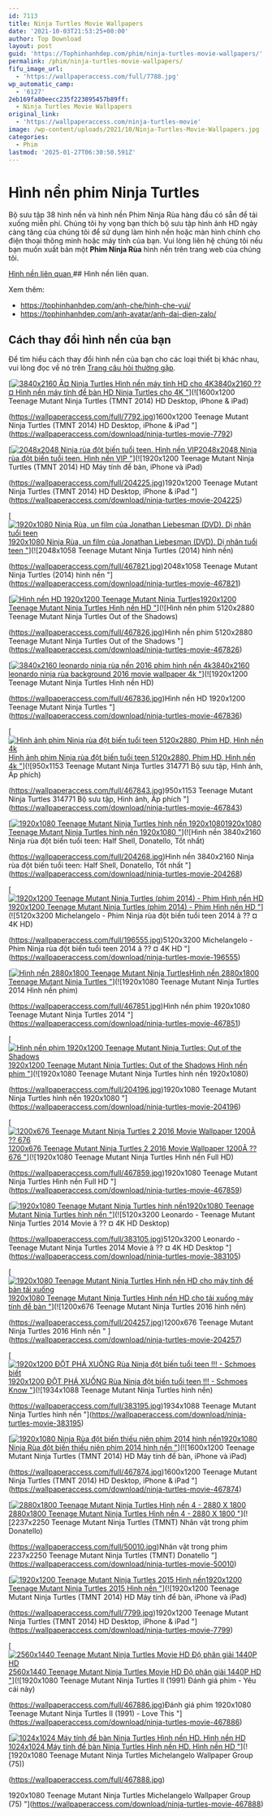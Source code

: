 ```yaml
---
id: 7113
title: Ninja Turtles Movie Wallpapers
date: '2021-10-03T21:53:25+00:00'
author: Top Download
layout: post
guid: 'https://Tophinhanhdep.com/phim/ninja-turtles-movie-wallpapers/'
permalink: /phim/ninja-turtles-movie-wallpapers/
fifu_image_url:
  - 'https://wallpaperaccess.com/full/7788.jpg'
wp_automatic_camp:
  - '6127'
2eb169fa80eecc235f223895457b89ff:
  - Ninja Turtles Movie Wallpapers
original_link:
  - 'https://wallpaperaccess.com/ninja-turtles-movie'
image: /wp-content/uploads/2021/10/Ninja-Turtles-Movie-Wallpapers.jpg
categories:
  - Phim
lastmod: '2025-01-27T06:30:50.591Z'
---
```

# Hình nền phim Ninja Turtles

Bộ sưu tập 38 hình nền và hình nền Phim Ninja Rùa hàng đầu có sẵn để tải xuống miễn phí. Chúng tôi hy vọng bạn thích bộ sưu tập hình ảnh HD ngày càng tăng của chúng tôi để sử dụng làm hình nền hoặc màn hình chính cho điện thoại thông minh hoặc máy tính của bạn. Vui lòng liên hệ chúng tôi nếu bạn muốn xuất bản một **Phim Ninja Rùa** hình nền trên trang web của chúng tôi.

[Hình nền liên quan ](#related) ## Hình nền liên quan.

   
 Xem thêm:

   
- <https://tophinhanhdep.com/anh-che/hinh-che-vui/>
- <https://tophinhanhdep.com/anh-avatar/anh-dai-dien-zalo/>

## Cách thay đổi hình nền của bạn

Để tìm hiểu cách thay đổi hình nền của bạn cho các loại thiết bị khác nhau, vui lòng đọc về nó trên [Trang câu hỏi thường gặp](https://tophinhanhdep.com/faq/).

  
[[![3840x2160 Â¤ Ninja Turtles Hình nền máy tính HD cho 4K](https://wallpaperaccess.com/full/7788.jpg)3840x2160 ?? ¤ Hình nền máy tính để bàn HD Ninja Turtles cho 4K "](https://wallpaperaccess.com/download/ninja-turtles-movie-7788)](![1600x1200 Teenage Mutant Ninja Turtles (TMNT 2014) HD Desktop, iPhone & iPad)

(https://wallpaperaccess.com/full/7792.jpg)1600x1200 Teenage Mutant Ninja Turtles (TMNT 2014) HD Desktop, iPhone &amp; iPad "](https://wallpaperaccess.com/download/ninja-turtles-movie-7792)

[[![2048x2048 Ninja rùa đột biến tuổi teen.  Hình nền VIP](https://wallpaperaccess.com/full/252055.jpg)2048x2048 Ninja rùa đột biến tuổi teen. Hình nền VIP "](https://wallpaperaccess.com/download/ninja-turtles-movie-252055)](![1920x1200 Teenage Mutant Ninja Turtles (TMNT 2014) HD Máy tính để bàn, iPhone và iPad)

(https://wallpaperaccess.com/full/204225.jpg)1920x1200 Teenage Mutant Ninja Turtles (TMNT 2014) HD Desktop, iPhone &amp; iPad "](https://wallpaperaccess.com/download/ninja-turtles-movie-204225)

[[![1920x1080 Ninja Rùa, un film của Jonathan Liebesman (DVD).  Dị nhân tuổi teen](https://wallpaperaccess.com/full/55145.jpg)1920x1080 Ninja Rùa, un film của Jonathan Liebesman (DVD). Dị nhân tuổi teen "](https://wallpaperaccess.com/download/ninja-turtles-movie-55145)](![2048x1058 Teenage Mutant Ninja Turtles (2014) hình nền)

(https://wallpaperaccess.com/full/467821.jpg)2048x1058 Teenage Mutant Ninja Turtles (2014) hình nền "](https://wallpaperaccess.com/download/ninja-turtles-movie-467821)

[[![Hình nền HD 1920x1200 Teenage Mutant Ninja Turtles](https://wallpaperaccess.com/full/7785.jpg)1920x1200 Teenage Mutant Ninja Turtles Hình nền HD "](https://wallpaperaccess.com/download/ninja-turtles-movie-7785)](![Hình nền phim 5120x2880 Teenage Mutant Ninja Turtles Out of the Shadows)

(https://wallpaperaccess.com/full/467826.jpg)Hình nền phim 5120x2880 Teenage Mutant Ninja Turtles Out of the Shadows "](https://wallpaperaccess.com/download/ninja-turtles-movie-467826)

[[![3840x2160 leonardo ninja rùa nền 2016 phim hình nền 4k](https://wallpaperaccess.com/full/467834.jpg)3840x2160 leonardo ninja rùa background 2016 movie wallpaper 4k "](https://wallpaperaccess.com/download/ninja-turtles-movie-467834)](![1920x1200 Teenage Mutant Ninja Turtles Hình nền HD)

(https://wallpaperaccess.com/full/467836.jpg)Hình nền HD 1920x1200 Teenage Mutant Ninja Turtles "](https://wallpaperaccess.com/download/ninja-turtles-movie-467836)

[[![Hình ảnh phim Ninja rùa đột biến tuổi teen 5120x2880, Phim HD, Hình nền 4k](https://wallpaperaccess.com/full/467837.jpg)Hình ảnh phim Ninja rùa đột biến tuổi teen 5120x2880, Phim HD, Hình nền 4k "](https://wallpaperaccess.com/download/ninja-turtles-movie-467837)](![950x1153 Teenage Mutant Ninja Turtles 314771 Bộ sưu tập, Hình ảnh, Áp phích)

(https://wallpaperaccess.com/full/467843.jpg)950x1153 Teenage Mutant Ninja Turtles 314771 Bộ sưu tập, Hình ảnh, Áp phích "](https://wallpaperaccess.com/download/ninja-turtles-movie-467843)

[[![1920x1080 Teenage Mutant Ninja Turtles hình nền 1920x1080](https://wallpaperaccess.com/full/467844.jpg)1920x1080 Teenage Mutant Ninja Turtles hình nền 1920x1080 "](https://wallpaperaccess.com/download/ninja-turtles-movie-467844)](![Hình nền 3840x2160 Ninja rùa đột biến tuổi teen: Half Shell, Donatello, Tốt nhất)

(https://wallpaperaccess.com/full/204268.jpg)Hình nền 3840x2160 Ninja rùa đột biến tuổi teen: Half Shell, Donatello, Tốt nhất "](https://wallpaperaccess.com/download/ninja-turtles-movie-204268)

[[![1920x1200 Teenage Mutant Ninja Turtles (phim 2014) - Phim Hình nền HD](https://wallpaperaccess.com/full/467847.jpg)1920x1200 Teenage Mutant Ninja Turtles (phim 2014) - Phim Hình nền HD "](https://wallpaperaccess.com/download/ninja-turtles-movie-467847)](![5120x3200 Michelangelo - Phim Ninja rùa đột biến tuổi teen 2014 â ?? ¤ 4K HD)

(https://wallpaperaccess.com/full/196555.jpg)5120x3200 Michelangelo - Phim Ninja rùa đột biến tuổi teen 2014 â ?? ¤ 4K HD "](https://wallpaperaccess.com/download/ninja-turtles-movie-196555)

[[![Hình nền 2880x1800 Teenage Mutant Ninja Turtles](https://wallpaperaccess.com/full/7805.jpg)Hình nền 2880x1800 Teenage Mutant Ninja Turtles "](https://wallpaperaccess.com/download/ninja-turtles-movie-7805)](![1920x1080 Teenage Mutant Ninja Turtles 2014 Hình nền phim)

(https://wallpaperaccess.com/full/467851.jpg)Hình nền phim 1920x1080 Teenage Mutant Ninja Turtles 2014 "](https://wallpaperaccess.com/download/ninja-turtles-movie-467851)

[[![Hình nền phim 1920x1200 Teenage Mutant Ninja Turtles: Out of the Shadows](https://wallpaperaccess.com/full/467854.jpg)1920x1200 Teenage Mutant Ninja Turtles: Out of the Shadows Hình nền phim "](https://wallpaperaccess.com/download/ninja-turtles-movie-467854)](![1920x1080 Teenage Mutant Ninja Turtles hình nền 1920x1080)

(https://wallpaperaccess.com/full/204196.jpg)1920x1080 Teenage Mutant Ninja Turtles hình nền 1920x1080 "](https://wallpaperaccess.com/download/ninja-turtles-movie-204196)

[[![1200x676 Teenage Mutant Ninja Turtles 2 2016 Movie Wallpaper 1200Ã ?? 676](https://wallpaperaccess.com/full/264111.jpg)1200x676 Teenage Mutant Ninja Turtles 2 2016 Movie Wallpaper 1200Ã ?? 676 "](https://wallpaperaccess.com/download/ninja-turtles-movie-264111)](![1920x1080 Teenage Mutant Ninja Turtles Hình nền Full HD)

(https://wallpaperaccess.com/full/467859.jpg)1920x1080 Teenage Mutant Ninja Turtles Hình nền Full HD "](https://wallpaperaccess.com/download/ninja-turtles-movie-467859)

[[![1920x1080 Teenage Mutant Ninja Turtles hình nền](https://wallpaperaccess.com/full/467860.jpg)1920x1080 Teenage Mutant Ninja Turtles hình nền "](https://wallpaperaccess.com/download/ninja-turtles-movie-467860)](![5120x3200 Leonardo - Teenage Mutant Ninja Turtles 2014 Movie â ?? ¤ 4K HD Desktop)

(https://wallpaperaccess.com/full/383105.jpg)5120x3200 Leonardo - Teenage Mutant Ninja Turtles 2014 Movie â ?? ¤ 4K HD Desktop "](https://wallpaperaccess.com/download/ninja-turtles-movie-383105)

[[![1920x1080 Teenage Mutant Ninja Turtles Hình nền HD cho máy tính để bàn tải xuống](https://wallpaperaccess.com/full/467863.jpg)1920x1080 Teenage Mutant Ninja Turtles Hình nền HD cho tải xuống máy tính để bàn "](https://wallpaperaccess.com/download/ninja-turtles-movie-467863)](![1200x676 Teenage Mutant Ninja Turtles 2016 hình nền)

(https://wallpaperaccess.com/full/204257.jpg)1200x676 Teenage Mutant Ninja Turtles 2016 Hình nền " ](https://wallpaperaccess.com/download/ninja-turtles-movie-204257)

[[![1920x1200 ĐỘT PHÁ XUỐNG Rùa Ninja đột biến tuổi teen !!!  - Schmoes biết](https://wallpaperaccess.com/full/467866.jpg)1920x1200 ĐỘT PHÁ XUỐNG Rùa Ninja đột biến tuổi teen !!! - Schmoes Know "](https://wallpaperaccess.com/download/ninja-turtles-movie-467866)](![1934x1088 Teenage Mutant Ninja Turtles hình nền)

(https://wallpaperaccess.com/full/383195.jpg)1934x1088 Teenage Mutant Ninja Turtles hình nền "](https://wallpaperaccess.com/download/ninja-turtles-movie-383195)

[[![1920x1080 Ninja Rùa đột biến thiếu niên phim 2014 hình nền](https://wallpaperaccess.com/full/467870.jpg)1920x1080 Ninja Rùa đột biến thiếu niên phim 2014 hình nền "](https://wallpaperaccess.com/download/ninja-turtles-movie-467870)](![1600x1200 Teenage Mutant Ninja Turtles (TMNT 2014) HD Máy tính để bàn, iPhone và iPad)

(https://wallpaperaccess.com/full/467874.jpg)1600x1200 Teenage Mutant Ninja Turtles (TMNT 2014) HD Desktop, iPhone &amp; iPad "](https://wallpaperaccess.com/download/ninja-turtles-movie-467874)

[[![2880x1800 Teenage Mutant Ninja Turtles Hình nền 4 - 2880 X 1800](https://wallpaperaccess.com/full/467876.jpg)2880x1800 Teenage Mutant Ninja Turtles Hình nền 4 - 2880 X 1800 "](https://wallpaperaccess.com/download/ninja-turtles-movie-467876)](![2237x2250 Teenage Mutant Ninja Turtles (TMNT) Nhân vật trong phim Donatello)

(https://wallpaperaccess.com/full/50010.jpg)Nhân vật trong phim 2237x2250 Teenage Mutant Ninja Turtles (TMNT) Donatello "](https://wallpaperaccess.com/download/ninja-turtles-movie-50010)

[[![1920x1200 Teenage Mutant Ninja Turtles 2015 Hình nền](https://wallpaperaccess.com/full/467880.jpg)1920x1200 Teenage Mutant Ninja Turtles 2015 Hình nền "](https://wallpaperaccess.com/download/ninja-turtles-movie-467880)](![1920x1200 Teenage Mutant Ninja Turtles (TMNT 2014) HD Máy tính để bàn, iPhone và iPad)

(https://wallpaperaccess.com/full/7799.jpg)1920x1200 Teenage Mutant Ninja Turtles (TMNT 2014) HD Desktop, iPhone &amp; iPad "](https://wallpaperaccess.com/download/ninja-turtles-movie-7799)

[[![2560x1440 Teenage Mutant Ninja Turtles Movie HD Độ phân giải 1440P HD](https://wallpaperaccess.com/full/467884.jpg)2560x1440 Teenage Mutant Ninja Turtles Movie HD Độ phân giải 1440P HD "](https://wallpaperaccess.com/download/ninja-turtles-movie-467884)](![1920x1080 Teenage Mutant Ninja Turtles II (1991) Đánh giá phim - Yêu cái này)

(https://wallpaperaccess.com/full/467886.jpg)Đánh giá phim 1920x1080 Teenage Mutant Ninja Turtles II (1991) - Love This "](https://wallpaperaccess.com/download/ninja-turtles-movie-467886)

[[![1024x1024 Máy tính để bàn Ninja Turtles Hình nền HD.  Hình nền HD](https://wallpaperaccess.com/full/124197.jpg)1024x1024 Máy tính để bàn Ninja Turtles Hình nền HD. Hình nền HD "](https://wallpaperaccess.com/download/ninja-turtles-movie-124197)](![1920x1080 Teenage Mutant Ninja Turtles Michelangelo Wallpaper Group (75))

(https://wallpaperaccess.com/full/467888.jpg)

1920x1080 Teenage Mutant Ninja Turtles Michelangelo Wallpaper Group (75) "](https://wallpaperaccess.com/download/ninja-turtles-movie-467888)
